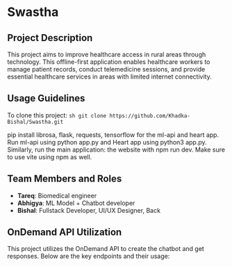 # Swastha

## Project Description
This project aims to improve healthcare access in rural areas through technology. This offline-first application enables healthcare workers to manage patient records, conduct telemedicine sessions, and provide essential healthcare services in areas with limited internet connectivity.

## Usage Guidelines
To clone this project:
    ```sh
    git clone https://github.com/Khadka-Bishal/Swastha.git
    ```

pip install librosa, flask, requests, tensorflow for the ml-api and heart app. Run ml-api using python app.py and Heart app using python3 app.py. Similarly, run the main application: the website with npm run dev. Make sure to use vite using npm as well.

## Team Members and Roles
- **Tareq**: Biomedical engineer
- **Abhigya**: ML Model + Chatbot developer
- **Bishal**: Fullstack Developer, UI/UX Designer, Back
  
## OnDemand API Utilization
This project utilizes the OnDemand API to create the chatbot and get responses. Below are the key endpoints and their usage:
